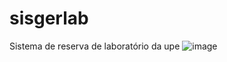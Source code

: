 # sisgerlab
Sistema de reserva de laboratório da upe
![image](https://github.com/user-attachments/assets/79eff173-9e32-4180-a1db-3bb74de0df0d)
